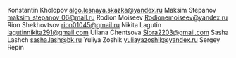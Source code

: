 Konstantin Kholopov algo.lesnaya.skazka@yandex.ru
Maksim Stepanov maksim_stepanov_06@mail.ru
Rodion Moiseev Rodionemoiseev@yandex.ru
Rion Shekhovtsov rion01045@gmail.ru
Nikita Lagutin lagutinnikita291@gmail.com
Uliana Chentsova Siora2203@gmail.com
Sasha Lashch sasha.lash@bk.ru
Yuliya Zoshik yuliayazoshik@yandex.ru
Sergey Repin
